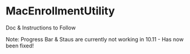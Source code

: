 # MacEnrollmentUtility

Doc & Instructions to Follow

Note: Progress Bar & Staus are currently not working in 10.11 - Has now been fixed!

